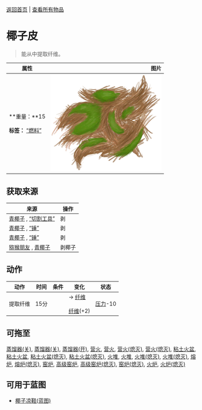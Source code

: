 [返回首页](index.md)   |  [查看所有物品](object.md)
# 椰子皮  
> 能从中提取纤维。  
  
  属性  |   图片   
 ----  |  ----:   
 **重量：**15<br><br>**标签：**	[“燃料”](tag_Fuel.md)  |  ![](Sprite/CoconutHusk.png)   
  
## 获取来源  
来源  |  操作  
----  |  ----  
[青椰子](CoconutHusked.md) , [“切割工具”](tag_Cutter.md)  |  剥  
[青椰子](CoconutHusked.md) , [“锤”](tag_Axe.md)  |  剥  
[青椰子](CoconutHusked.md) , [“锤”](tag_Hammer.md)  |  剥  
[猕猴朋友](MacaqueFriend.md) , [青椰子](CoconutHusked.md)  |  剥椰子  
## 动作  
动作  |  时间  |  条件  |  变化  |  状态  
----  |  ----  |  ----  |  ----  |  ----  
提取纤维  |  15分  |    |  → [纤维](Fibers.md)<br><br>[纤维](Fibers.md)(+2)  |  [压力](Stress.md)-10  
## 可拖至  
[蒸馏器(关)](AlembicOff.md), [蒸馏器(关)](AlembicOff.md), [蒸馏器(开)](AlembicOn.md), [营火](Campfire.md), [营火](Campfire.md), [营火(熄灭)](CampfireExtinguished.md), [营火(熄灭)](CampfireExtinguished.md), [粘土火盆](ClayFirePit.md), [粘土火盆](ClayFirePit.md), [粘土火盆(熄灭)](ClayFirePitExtinguished.md), [粘土火盆(熄灭)](ClayFirePitExtinguished.md), [火堆](Fire.md), [火堆](Fire.md), [火堆(熄灭)](FireExtinguished.md), [火堆(熄灭)](FireExtinguished.md), [熔炉](Forge.md), [熔炉(熄灭)](ForgeExtinguished.md), [窑炉](Kiln.md), [高级窑炉](KilnAdvanced.md), [高级窑炉(熄灭)](KilnAdvancedExtinguished.md), [窑炉(熄灭)](KilnExtinguished.md), [火炉](Stove.md), [火炉(熄灭)](StoveExtinguished.md)  
## 可用于蓝图  
- [椰子凉鞋(蓝图)](Bp_CoconutSandals.md)  
  
  
